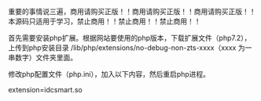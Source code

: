 重要的事情说三遍，商用请购买正版！！商用请购买正版！！商用请购买正版！！
本源码只适用于学习，禁止商用！！禁止商用！！禁止商用！！

首先需要安装php扩展。根据网站要使用的php版本，下载扩展文件（php7.2），上传到php安装目录 /lib/php/extensions/no-debug-non-zts-xxxx（xxxx 为一串数字）文件夹里面。

修改php配置文件（php.ini），加入以下内容，然后重启php进程。

extension=idcsmart.so


